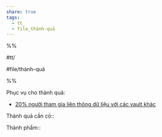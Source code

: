 ```yaml
---  
share: true  
tags:  
  - tt_  
  - file_thành-quả  
---  
```

  
%%  
#tt/  
#file/thành-quả  
%%  
Phục vụ cho thành quả:  
- [20% người tham gia liên thông dữ liệu với các vault khác](./20%25%20ng%C6%B0%E1%BB%9Di%20tham%20gia%20li%C3%AAn%20th%C3%B4ng%20d%E1%BB%AF%20li%E1%BB%87u%20v%E1%BB%9Bi%20c%C3%A1c%20vault%20kh%C3%A1c.md)  
  
Thành quả cần có::   
  
Thành phẩm::  
